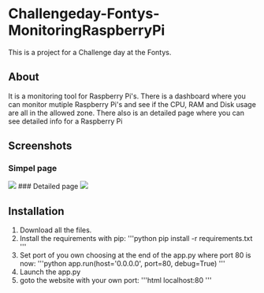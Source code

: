 # Challengeday-Fontys-MonitoringRaspberryPi
This is a project for a Challenge day at the Fontys.

## About
It is a monitoring tool for Raspberry Pi's. There is a dashboard where you can monitor mutiple Raspberry Pi's and see if the CPU, RAM and Disk usage are all in the allowed zone. There also is an detailed page where you can see detailed info for a Raspberry Pi

## Screenshots
### Simpel page
<img src="https://i.imgur.com/p4mbfaj.gif"/>
### Detailed page
<img src="https://i.imgur.com/IaEbRWv.gif"/>

## Installation
1. Download all the files.
2. Install the requirements with pip: 
'''python
pip install -r requirements.txt
'''
3. Set port of you own choosing at the end of the app.py where port 80 is now: 
'''python
app.run(host='0.0.0.0', port=80, debug=True)
'''
4. Launch the app.py
5. goto the website with your own port: 
'''html
localhost:80
'''
